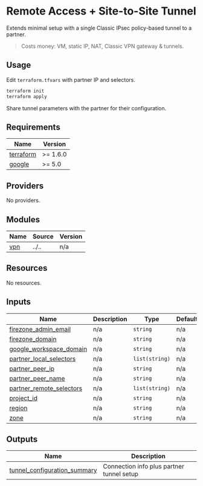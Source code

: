 # Remote Access + Site-to-Site Tunnel

Extends minimal setup with a single Classic IPsec policy-based tunnel to a partner.

> Costs money: VM, static IP, NAT, Classic VPN gateway & tunnels.

## Usage

Edit `terraform.tfvars` with partner IP and selectors.

```bash
terraform init
terraform apply
```

Share tunnel parameters with the partner for their configuration.

<!-- BEGIN_TF_DOCS -->
## Requirements

| Name | Version |
|------|---------|
| <a name="requirement_terraform"></a> [terraform](#requirement\_terraform) | >= 1.6.0 |
| <a name="requirement_google"></a> [google](#requirement\_google) | >= 5.0 |

## Providers

No providers.

## Modules

| Name | Source | Version |
|------|--------|---------|
| <a name="module_vpn"></a> [vpn](#module\_vpn) | ../.. | n/a |

## Resources

No resources.

## Inputs

| Name | Description | Type | Default | Required |
|------|-------------|------|---------|:--------:|
| <a name="input_firezone_admin_email"></a> [firezone\_admin\_email](#input\_firezone\_admin\_email) | n/a | `string` | n/a | yes |
| <a name="input_firezone_domain"></a> [firezone\_domain](#input\_firezone\_domain) | n/a | `string` | n/a | yes |
| <a name="input_google_workspace_domain"></a> [google\_workspace\_domain](#input\_google\_workspace\_domain) | n/a | `string` | n/a | yes |
| <a name="input_partner_local_selectors"></a> [partner\_local\_selectors](#input\_partner\_local\_selectors) | n/a | `list(string)` | n/a | yes |
| <a name="input_partner_peer_ip"></a> [partner\_peer\_ip](#input\_partner\_peer\_ip) | n/a | `string` | n/a | yes |
| <a name="input_partner_peer_name"></a> [partner\_peer\_name](#input\_partner\_peer\_name) | n/a | `string` | n/a | yes |
| <a name="input_partner_remote_selectors"></a> [partner\_remote\_selectors](#input\_partner\_remote\_selectors) | n/a | `list(string)` | n/a | yes |
| <a name="input_project_id"></a> [project\_id](#input\_project\_id) | n/a | `string` | n/a | yes |
| <a name="input_region"></a> [region](#input\_region) | n/a | `string` | n/a | yes |
| <a name="input_zone"></a> [zone](#input\_zone) | n/a | `string` | n/a | yes |

## Outputs

| Name | Description |
|------|-------------|
| <a name="output_tunnel_configuration_summary"></a> [tunnel\_configuration\_summary](#output\_tunnel\_configuration\_summary) | Connection info plus partner tunnel setup |
<!-- END_TF_DOCS -->
